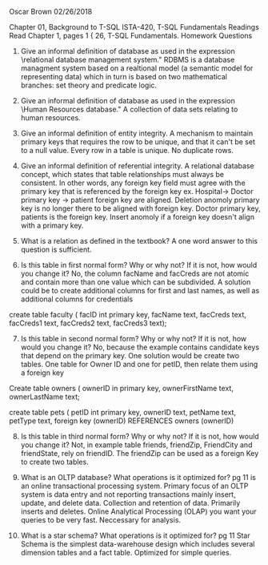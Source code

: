 
Oscar Brown
02/26/2018

Chapter 01, Background to T-SQL
ISTA-420, T-SQL Fundamentals
Readings
Read Chapter 1, pages 1 { 26, T-SQL Fundamentals.
Homework Questions

1. Give an informal definition of database as used in the expression \relational database management system." RDBMS is a database managment system based on a realtional model (a semantic model for representing data) which in turn is based on two mathematical branches: set theory and predicate logic.

2. Give an informal definition of database as used in the expression \Human Resources database."
A collection of data sets relating to human resources.

3. Give an informal definition of entity integrity.
A mechanism to maintain primary keys that requires the row to be unique, and that it can't be set to a null value. Every row in a table is unique. No duplicate rows.

4. Give an informal definition of referential integrity. A relational database concept, which states that table relationships must always be consistent. In other words, any foreign key field must agree with the primary key that is referenced by the foreign key ex. Hospital-> Doctor primary key -> patient foreign key are aligned. Deletion anomoly primary key is no longer there to be aligned with foreign key. Doctor primary key, patients is the foreign key. Insert anomoly if a foreign key doesn't align with a primary key. 

5. What is a relation as defined in the textbook? A one word answer to this question is sufficient.

6. Is this table in first normal form? Why or why not? If it is not, how would you change it? 
No, the column facName and facCreds are  not atomic and contain more than one value which can be subdivided. A solution could be to create additional columns for first and last names, as well as additional columns for 
credentials 

create table faculty (
	facID int primary key,
	facName text,
	facCreds text,
	facCreds1 text,
	facCreds2 text,
	facCreds3 text);

7. Is this table in second normal form? Why or why not? If it is not, how would you change it?
No, because the example contains candidate keys that depend on the primary key. One solution would be create two tables. One table for Owner ID and one for petID, then relate them using a foreign key

Create table owners (
	ownerID in primary key,
	ownerFirstName text,
	ownerLastName text;

create table pets (
	petID int primary key,
	ownerID text,
	petName text,
	petType text,
	foreign key (ownerID) REFERENCES owners (ownerID)

8. Is this table in third normal form? Why or why not? If it is not, how would you change it?
Not, in example table friends, friendZip, FriendCity and friendState, rely on friendID. The friendZip can be used as a foreign Key to create two tables.


9. What is an OLTP database? What operations is it optimized for? pg 11
is an online transactional processing  system. Primary focus of an OLTP system is data entry and not reporting transactions mainly insert, update, and delete data. Collection and retention of data. Primarily inserts and deletes. Online Analytical Processing (OLAP) you want your queries to be very fast. Neccessary for analysis.

10. What is a star schema? What operations is it optimized for? pg 11
Star Schema is the simplest data-warehouse design which includes several dimension tables and a fact table. Optimized for simple queries. 
